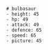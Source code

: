             # bulbasaur
            - height: 45
            - hp: 49
            - attack: 49
            - defence: 65
            - speed: 65
            - picture: 45
    